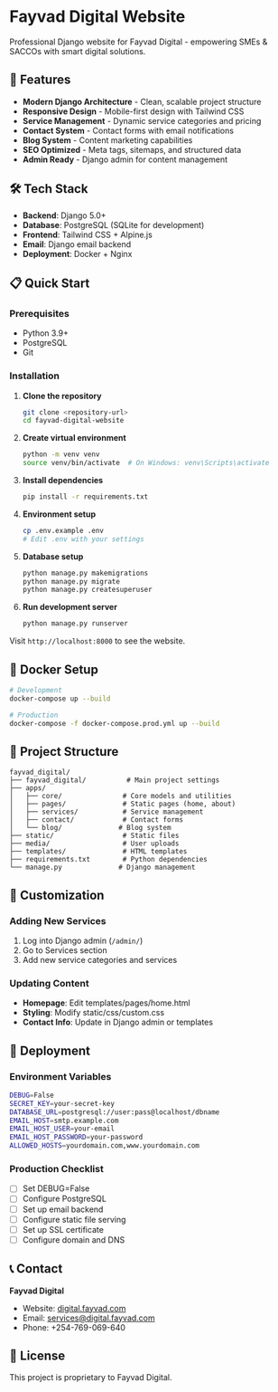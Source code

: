 # Fayvad Digital Website

Professional Django website for Fayvad Digital - empowering SMEs & SACCOs with smart digital solutions.

## 🚀 Features

- **Modern Django Architecture** - Clean, scalable project structure
- **Responsive Design** - Mobile-first design with Tailwind CSS
- **Service Management** - Dynamic service categories and pricing
- **Contact System** - Contact forms with email notifications
- **Blog System** - Content marketing capabilities
- **SEO Optimized** - Meta tags, sitemaps, and structured data
- **Admin Ready** - Django admin for content management

## 🛠️ Tech Stack

- **Backend**: Django 5.0+
- **Database**: PostgreSQL (SQLite for development)
- **Frontend**: Tailwind CSS + Alpine.js
- **Email**: Django email backend
- **Deployment**: Docker + Nginx

## 📋 Quick Start

### Prerequisites
- Python 3.9+
- PostgreSQL
- Git

### Installation

1. **Clone the repository**
   ```bash
   git clone <repository-url>
   cd fayvad-digital-website
   ```

2. **Create virtual environment**
   ```bash
   python -m venv venv
   source venv/bin/activate  # On Windows: venv\Scripts\activate
   ```

3. **Install dependencies**
   ```bash
   pip install -r requirements.txt
   ```

4. **Environment setup**
   ```bash
   cp .env.example .env
   # Edit .env with your settings
   ```

5. **Database setup**
   ```bash
   python manage.py makemigrations
   python manage.py migrate
   python manage.py createsuperuser
   ```

6. **Run development server**
   ```bash
   python manage.py runserver
   ```

Visit `http://localhost:8000` to see the website.

## 🐳 Docker Setup

```bash
# Development
docker-compose up --build

# Production
docker-compose -f docker-compose.prod.yml up --build
```

## 📁 Project Structure

```
fayvad_digital/
├── fayvad_digital/          # Main project settings
├── apps/
│   ├── core/               # Core models and utilities
│   ├── pages/              # Static pages (home, about)
│   ├── services/           # Service management
│   ├── contact/            # Contact forms
│   └── blog/              # Blog system
├── static/                 # Static files
├── media/                  # User uploads
├── templates/              # HTML templates
├── requirements.txt        # Python dependencies
└── manage.py              # Django management
```

## 🎨 Customization

### Adding New Services
1. Log into Django admin (`/admin/`)
2. Go to Services section
3. Add new service categories and services

### Updating Content
- **Homepage**: Edit templates/pages/home.html
- **Styling**: Modify static/css/custom.css
- **Contact Info**: Update in Django admin or templates

## 🚀 Deployment

### Environment Variables
```bash
DEBUG=False
SECRET_KEY=your-secret-key
DATABASE_URL=postgresql://user:pass@localhost/dbname
EMAIL_HOST=smtp.example.com
EMAIL_HOST_USER=your-email
EMAIL_HOST_PASSWORD=your-password
ALLOWED_HOSTS=yourdomain.com,www.yourdomain.com
```

### Production Checklist
- [ ] Set DEBUG=False
- [ ] Configure PostgreSQL
- [ ] Set up email backend
- [ ] Configure static file serving
- [ ] Set up SSL certificate
- [ ] Configure domain and DNS

## 📞 Contact

**Fayvad Digital**
- Website: [digital.fayvad.com](http://digital.fayvad.com)
- Email: services@digital.fayvad.com
- Phone: +254-769-069-640

## 📄 License

This project is proprietary to Fayvad Digital.